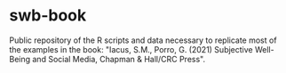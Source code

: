 # swb-book
Public repository of the R scripts and data necessary to replicate most of the examples in the book: "Iacus, S.M., Porro, G. (2021) Subjective Well-Being and Social Media, Chapman &amp; Hall/CRC Press".
